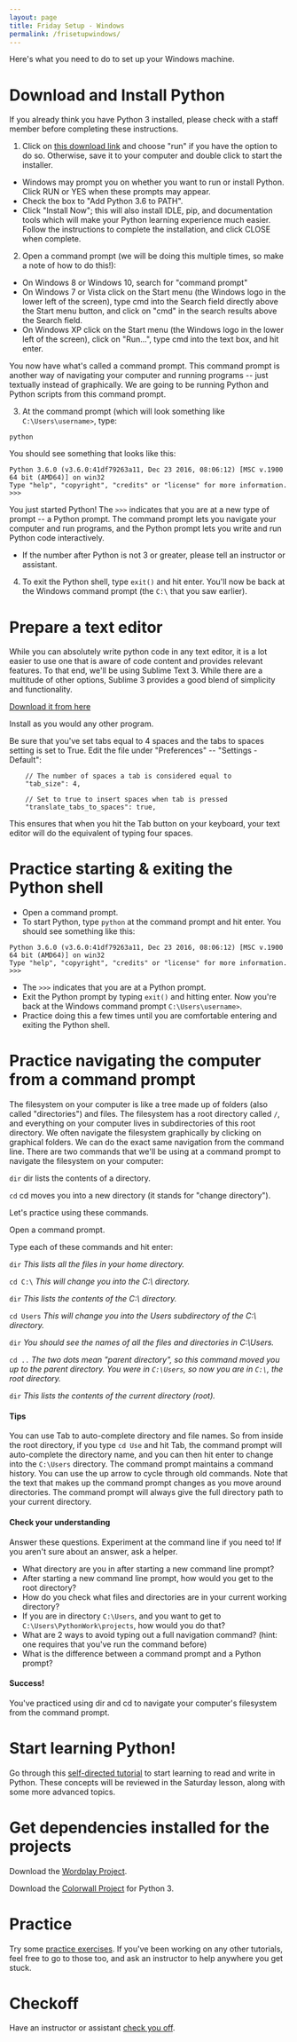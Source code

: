 ```yaml
---
layout: page
title: Friday Setup - Windows
permalink: /frisetupwindows/
---
```


Here's what you need to do to set up your Windows machine.

# Download and Install Python
If you already think you have Python 3 installed, please check with a staff member before completing these instructions.

1.  Click on [this download link](https://www.python.org/ftp/python/3.6.0/python-3.6.0-amd64.exe) and choose "run" if you have the option to do so. Otherwise, save it to your computer and double click to start the installer.
  * Windows may prompt you on whether you want to run or install Python. Click RUN or YES when these prompts may appear.
  * Check the box to "Add Python 3.6 to PATH".
  * Click "Install Now"; this will also install IDLE, pip, and documentation tools which will make your Python learning experience much easier. Follow the instructions to complete the installation, and click CLOSE when complete.

2.  Open a command prompt (we will be doing this multiple times, so make a note of how to do this!):
  * On Windows 8 or Windows 10, search for "command prompt"
  * On Windows 7 or Vista click on the Start menu (the Windows logo in the lower left of the screen), type cmd into the Search field directly above the Start menu button, and click on "cmd" in the search results above the Search field.
  * On Windows XP click on the Start menu (the Windows logo in the lower left of the screen), click on "Run...", type cmd into the text box, and hit enter.

  You now have what's called a command prompt.  This command prompt is another way of navigating your computer and running programs -- just textually instead of graphically. We are going to be running Python and Python scripts from this command prompt.

3. At the command prompt (which will look something like `C:\Users\username>`, type: 
```
python
```
You should see something that looks like this:

~~~
Python 3.6.0 (v3.6.0:41df79263a11, Dec 23 2016, 08:06:12) [MSC v.1900 64 bit (AMD64)] on win32
Type "help", "copyright", "credits" or "license" for more information.
>>>
~~~

You just started Python! The `>>>` indicates that you are at a new type of prompt -- a Python prompt. The command prompt lets you navigate your computer and run programs, and the Python prompt lets you write and run Python code interactively.

  * If the number after Python is not 3 or greater, please tell an instructor or assistant.


4. To exit the Python shell, type `exit()` and hit enter.  You'll now be back at the Windows command prompt (the `C:\` that you saw earlier).

# Prepare a text editor

While you can absolutely write python code in any text editor, it is a lot easier to use one that is aware of code content and provides relevant features. To that end, we'll be using Sublime Text 3. While there are a multitude of other options, Sublime 3 provides a good blend of simplicity and functionality.

[Download it from here](http://www.sublimetext.com/3)

Install as you would any other program.

Be sure that you've set tabs equal to 4 spaces and the tabs to spaces setting is set to True.  Edit the file under "Preferences" -- "Settings - Default": 

~~~
    // The number of spaces a tab is considered equal to
    "tab_size": 4,

    // Set to true to insert spaces when tab is pressed
    "translate_tabs_to_spaces": true,
~~~

This ensures that when you hit the Tab button on your keyboard, your text editor will do the equivalent of typing four spaces.


# Practice starting & exiting the Python shell

* Open a command prompt.
* To start Python, type `python` at the command prompt and hit enter. You should see something like this:

~~~
Python 3.6.0 (v3.6.0:41df79263a11, Dec 23 2016, 08:06:12) [MSC v.1900 64 bit (AMD64)] on win32
Type "help", "copyright", "credits" or "license" for more information.
>>>
~~~

* The `>>>` indicates that you are at a Python prompt.
* Exit the Python prompt by typing `exit()` and hitting enter. Now you're back at the Windows command prompt `C:\Users\username>`.
* Practice doing this a few times until you are comfortable entering and exiting the Python shell.


# Practice navigating the computer from a command prompt

The filesystem on your computer is like a tree made up of folders (also called "directories") and files. The filesystem has a root directory called `/`, and everything on your computer lives in subdirectories of this root directory.
We often navigate the filesystem graphically by clicking on graphical folders. We can do the exact same navigation from the command line.
There are two commands that we'll be using at a command prompt to navigate the filesystem on your computer:

`dir`
dir lists the contents of a directory.

`cd`
cd moves you into a new directory (it stands for "change directory").

Let's practice using these commands.

Open a command prompt.

Type each of these commands and hit enter:

`dir`
*This lists all the files in your home directory.*

`cd C:\`
*This will change you into the C:\ directory.*

`dir`
*This lists the contents of the C:\ directory.*

`cd Users`
*This will change you into the Users subdirectory of the C:\ directory.*

`dir`
*You should see the names of all the files and directories in C:\Users.*

`cd ..`
 *The two dots mean "parent directory", so this command moved you up to the parent directory. You were in `C:\Users`, so now you are in `C:\`, the root directory.*

`dir`
*This lists the contents of the current directory (root).*


#### Tips

You can use Tab to auto-complete directory and file names. So from inside the root directory, if you type `cd Use` and hit Tab, the command prompt will auto-complete the directory name, and you can then hit enter to change into the `C:\Users` directory.
The command prompt maintains a command history. You can use the up arrow to cycle through old commands.
Note that the text that makes up the command prompt changes as you move around directories. The command prompt will always give the full directory path to your current directory.


#### Check your understanding

Answer these questions. Experiment at the command line if you need to! If you aren't sure about an answer, ask a helper.

* What directory are you in after starting a new command line prompt?
* After starting a new command line prompt, how would you get to the root directory?
* How do you check what files and directories are in your current working directory?
* If you are in directory `C:\Users`, and you want to get to `C:\Users\PythonWork\projects`, how would you do that?
* What are 2 ways to avoid typing out a full navigation command? (hint: one requires that you've run the command before)
* What is the difference between a command prompt and a Python prompt?


#### Success!
You've practiced using dir and cd to navigate your computer's filesystem from the command prompt.


# Start learning Python!
Go through this [self-directed tutorial](/fridaytutorial/) to start learning to read and write in Python. These concepts will be reviewed in the Saturday lesson, along with some more advanced topics.


# Get dependencies installed for the projects

Download the [Wordplay Project](https://github.com/PhillyPythonWorkshop/Wordplay/archive/master.zip).

Download the [Colorwall Project](https://github.com/PhillyPythonWorkshop/Colorwall3/archive/master.zip) for Python 3.  


# Practice
Try some [practice exercises](/practice/).  If you've been working on any other tutorials, feel free to go to those too, and ask an instructor to help anywhere you get stuck.


# Checkoff
Have an instructor or assistant [check you off](/fridaycheckoff/).